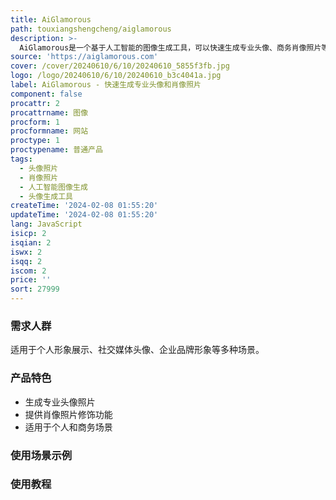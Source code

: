 ```yaml
---
title: AiGlamorous
path: touxiangshengcheng/aiglamorous
description: >-
  AiGlamorous是一个基于人工智能的图像生成工具，可以快速生成专业头像、商务肖像照片等。它利用先进的人脸识别和图像修饰技术，提供无需摄影师即可生成完美照片的便利。用户只需上传一张照片，AiGlamorous就能自动处理并生成高质量的图像。该工具适用于个人形象展示、社交媒体头像、企业品牌形象等多种场景。
source: 'https://aiglamorous.com'
cover: /cover/20240610/6/10/20240610_5855f3fb.jpg
logo: /logo/20240610/6/10/20240610_b3c4041a.jpg
label: AiGlamorous - 快速生成专业头像和肖像照片
component: false
procattr: 2
procattrname: 图像
procform: 1
procformname: 网站
proctype: 1
proctypename: 普通产品
tags:
  - 头像照片
  - 肖像照片
  - 人工智能图像生成
  - 头像生成工具
createTime: '2024-02-08 01:55:20'
updateTime: '2024-02-08 01:55:20'
lang: JavaScript
isicp: 2
isqian: 2
iswx: 2
isqq: 2
iscom: 2
price: ''
sort: 27999
---
```




### 需求人群
适用于个人形象展示、社交媒体头像、企业品牌形象等多种场景。

### 产品特色
* 生成专业头像照片
* 提供肖像照片修饰功能
* 适用于个人和商务场景

### 使用场景示例


### 使用教程


  
